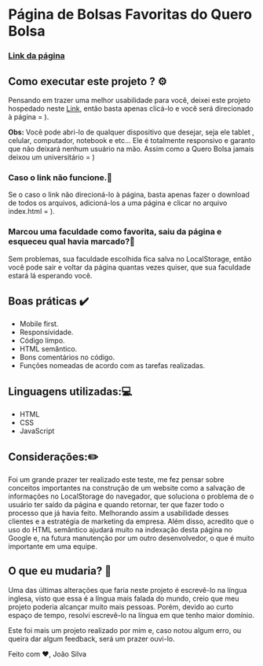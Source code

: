 # Página de Bolsas Favoritas do Quero Bolsa
### [Link da página](https://quero-bolsa-bolsas-favoritas.netlify.com/)

## Como executar este projeto ? ⚙️
Pensando em trazer uma melhor usabilidade para você, deixei este projeto hospedado neste [Link](https://quero-bolsa-bolsas-favoritas.netlify.com/), então basta apenas clicá-lo e você será direcionado à página = ).

**Obs:** Você pode abri-lo de qualquer dispositivo que desejar, seja ele tablet , celular, computador, notebook e etc... Ele é totalmente responsivo e garanto que não deixará nenhum usuário na mão. Assim como a Quero Bolsa jamais deixou um universitário = )


### Caso o link não funcione.🔧
 
Se o caso o link não direcioná-lo à página, basta apenas fazer o download de todos os arquivos, adicioná-los a uma página e clicar no arquivo index.html = ).

### Marcou uma faculdade como favorita, saiu da página e esqueceu qual havia marcado?🤔
 
Sem problemas, sua faculdade escolhida fica salva no LocalStorage, então você pode sair e voltar da página quantas vezes quiser, que sua faculdade estará lá esperando você.

## Boas práticas ✔️
- Mobile first.
- Responsividade.
- Código limpo.
- HTML semântico.
- Bons comentários no código.
- Funções nomeadas de acordo com as tarefas realizadas.

## Linguagens utilizadas:💻

 - HTML
 - CSS
 - JavaScript

## Considerações:✏️
Foi um grande prazer ter realizado este teste, me fez pensar sobre conceitos importantes na construção de um website como a salvação de informações no LocalStorage do navegador, que soluciona o problema de o usuário ter saído da página e quando retornar, ter que fazer todo o processo que já havia feito. Melhorando assim a usabilidade desses clientes e a estratégia de marketing da empresa.
Além disso, acredito que o uso do HTML semântico ajudará muito na indexação desta página no Google e, na futura manutenção por um outro desenvolvedor, o que é muito importante em uma equipe.

## O que eu mudaria? 🤔
Uma das últimas alterações que faria neste projeto é escrevê-lo na língua inglesa, visto que essa é a língua mais falada do mundo, creio que meu projeto poderia alcançar muito mais pessoas. Porém, devido ao curto espaço de tempo, resolvi escrevê-lo na língua em que tenho maior domínio.



Este foi mais um projeto realizado por mim e, caso notou algum erro, ou queira dar algum feedback, será um prazer ouvi-lo.

Feito com ♥️,
João Silva
